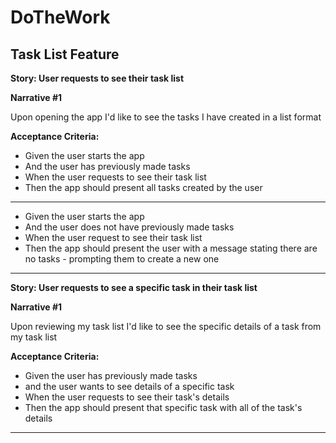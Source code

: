 # DoTheWork

## Task List Feature

**Story: User requests to see their task list**

**Narrative #1** 

Upon opening the app
I'd like to see the tasks I have created in a list format 

**Acceptance Criteria:**

- Given the user starts the app
- And the user has previously made tasks
- When the user requests to see their task list 
- Then the app should present all tasks created by the user
-------------------------------------------------------------
- Given the user starts the app 
- And the user does not have previously made tasks
- When the user request to see their task list 
- Then the app should present the user with a message stating there are no tasks - prompting them to create a new one 
-------------------------------------------------------------

**Story: User requests to see a specific task in their task list**

**Narrative #1** 

Upon reviewing my task list
I'd like to see the specific details of a task from my task list

**Acceptance Criteria:**

- Given the user has previously made tasks
- and the user wants to see details of a specific task
- When the user requests to see their task's details
- Then the app should present that specific task with all of the task's details 
-------------------------------------------------------------
